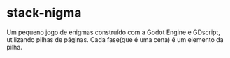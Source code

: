 # stack-nigma
 Um pequeno jogo de enigmas construído com a Godot Engine e GDscript, utilizando pilhas de páginas. Cada fase(que é uma cena) é um elemento da pilha.
